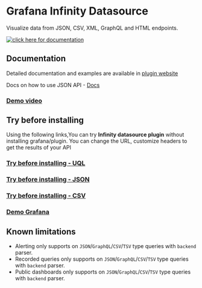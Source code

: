# Grafana Infinity Datasource

Visualize data from JSON, CSV, XML, GraphQL and HTML endpoints.

[![click here for documentation](https://user-images.githubusercontent.com/153843/189100076-7fe3535d-0bc3-4e4a-b37d-14934ae621db.png)](https://yesoreyeram.github.io/grafana-infinity-datasource)

## Documentation

Detailed documentation and examples are available in [plugin website](https://yesoreyeram.github.io/grafana-infinity-datasource)

Docs on how to use JSON API - [Docs](https://yesoreyeram.github.io/grafana-infinity-datasource/wiki/json)

### [Demo video](https://youtu.be/Wmgs1E9Ry-s)

## Try before installing

Using the following links,You can try **Infinity datasource plugin** without installing grafana/plugin. You can change the URL, customize headers to get the results of your API

### [Try before installing - UQL](<https://grafana-infinity-datasource.herokuapp.com/explore?orgId=1&left=%7B%22datasource%22:%22Infinity%22,%22queries%22:%5B%7B%22refId%22:%22A%22,%22type%22:%22uql%22,%22source%22:%22url%22,%22format%22:%22table%22,%22url%22:%22https:%2F%2Fgithub.com%2Fvega%2Fvega%2Fblob%2Fmain%2Fdocs%2Fdata%2Fcars.json%22,%22url_options%22:%7B%22method%22:%22GET%22,%22data%22:%22%22%7D,%22root_selector%22:%22%22,%22columns%22:%5B%5D,%22filters%22:%5B%5D,%22global_query_id%22:%22%22,%22uql%22:%22parse-json%20%5Cn%23%7C%20Below%20lines%20are%20commented.%20Remove%20hash%20infront%20of%20below%20lines%20one%20by%20one%20and%20run%20query%20to%20see%20how%20uql%20works%5Cn%23%7C%20project%20%5C%22Name%5C%22,%20%5C%22Miles_per_Gallon%5C%22,%20%5C%22Cylinders%5C%22,%20%5C%22Displacement%5C%22,%20%5C%22Origin%5C%22,%20%5C%22Year%5C%22%5Cn%23%7C%20extend%20%5C%22Year%5C%22%3Dtodatetime(%5C%22Year%5C%22)%5Cn%23%7C%20project-away%20%5C%22Miles_per_Gallon%5C%22%5Cn%23%7C%20summarize%20count(),%20%5C%22Max%20Cylinders%5C%22%3Dmax(%5C%22Cylinders%5C%22)%20by%20%5C%22Origin%5C%22%5Cn%23%7C%20order%20by%20%5C%22Max%20Cylinders%5C%22%20desc%5Cn%23%7C%20limit%202%22%7D%5D,%22range%22:%7B%22from%22:%22now-1h%22,%22to%22:%22now%22%7D%7D>)

### [Try before installing - JSON](https://grafana-infinity-datasource.herokuapp.com/d/try/try?orgId=1&editPanel=2)

### [Try before installing - CSV](https://grafana-infinity-datasource.herokuapp.com/d/try/try?orgId=1&editPanel=3)

### [Demo Grafana](https://grafana-infinity-datasource.herokuapp.com/d/yesoreyeram-infinty-datasource)

## Known limitations

- Alerting only supports on `JSON`/`GraphQL`/`CSV`/`TSV` type queries with `backend` parser.
- Recorded queries only supports on `JSON`/`GraphQL`/`CSV`/`TSV` type queries with `backend` parser.
- Public dashboards only supports on `JSON`/`GraphQL`/`CSV`/`TSV` type queries with `backend` parser.

